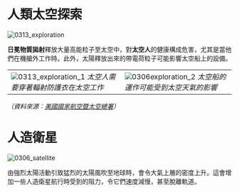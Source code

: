 # 人類太空探索

![0313_exploration](./static/0319_new.png)

**日冕物質拋射**釋放大量高能粒子至太空中，對**太空人**的健康構成危害，尤其是當他們在機艙外工作時。此外，太陽釋放出來的帶電荷粒子可能影響太空船上的設備。

|||
|--|--|
|![0313_exploration_1](./static/0313_exploration.jpeg) *太空人需要穿著輻射防護衣在太空工作* | ![0306exploration_2](./static/0306exploration_2.jpg) *太空船的運作可能受到太空天氣的影響*|
*（資料來源︰[美國國家航空暨太空總署](http://www.nasa.gov/home/index.html)）*

# 人造衛星

![0306_satellite](./static/0306_satellite.png)

由強烈太陽活動引致猛烈的太陽風吹至地球時，會令大氣上層的密度上升。這會增加一些人造衛星航行時受到的阻力，令它們速度減慢，甚至脫離軌道。